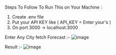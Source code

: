 Steps To Follow To Run This on Your Machine :
1. Create .env file
2. Put your API KEY like ( API_KEY = Enter your's )
3. On port 3000 -> localhost:3000

Enter Any City fetch Forecast :-
![image](https://user-images.githubusercontent.com/84332200/133893979-1e0c8f5c-cc59-4489-b867-dcfe1e3e2af4.png)

Result :- 
![image](https://user-images.githubusercontent.com/84332200/133894440-fa8ae1bd-b848-45a9-a7a2-46130cbacb4d.png)
